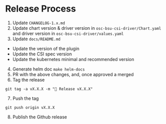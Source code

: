 # Release Process
1. Update `CHANGELOG-1.x.md`
2. Update chart version & driver version in `osc-bsu-csi-driver/Chart.yaml` and driver version in  `osc-bsu-csi-driver/values.yaml`
3. Update `docs/README.md`
 - Update the version of the plugin
 - Update the CSI spec version
 - Update the kubernetes minimal and recommended version
4. Generate helm doc `make helm-docs`
5. PR with the above changes, and, once approved a merged
6. Tag the release
```shell
git tag -a vX.X.X -m "🔖 Release vX.X.X"
```
7. Push the tag
```shell
git push origin vX.X.X
```
8. Publish the Github release